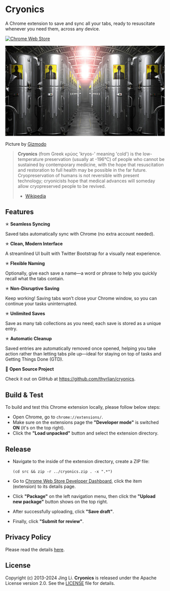 # Cryonics

A Chrome extension to save and sync all your tabs, ready to resuscitate whenever you need them, across any device.

[![Chrome Web Store](https://img.shields.io/badge/Chrome%20Web%20Store-Download-brightgreen.svg)](https://chrome.google.com/webstore/detail/cryonics/hkombacagedhkddahffppknpaiocgeap)

<img src="https://github.com/thyrlian/cryonics/blob/master/assets/Cryonics.jpg">

Picture by [Gizmodo](http://io9.gizmodo.com/5977640/23-year-old-kim-suozzi-undergoes-cryonic-preservation-after-successful-fundraising-campaign)

> **Cryonics** (from Greek κρύος 'kryos-' meaning 'cold') is the low-temperature preservation (usually at -196°C) of people who cannot be sustained by contemporary medicine, with the hope that resuscitation and restoration to full health may be possible in the far future. Cryopreservation of humans is not reversible with present technology; cryonicists hope that medical advances will someday allow cryopreserved people to be revived.
> - [Wikipedia](https://en.wikipedia.org/wiki/Cryonics)

## Features

✭ **Seamless Syncing**

Saved tabs automatically sync with Chrome (no extra account needed).

✭ **Clean, Modern Interface**

A streamlined UI built with Twitter Bootstrap for a visually neat experience.

✭ **Flexible Naming**

Optionally, give each save a name—a word or phrase to help you quickly recall what the tabs contain.

✭ **Non-Disruptive Saving**

Keep working!  Saving tabs won’t close your Chrome window, so you can continue your tasks uninterrupted.

✭ **Unlimited Saves**

Save as many tab collections as you need; each save is stored as a unique entry.

✭ **Automatic Cleanup**

Saved entries are automatically removed once opened, helping you take action rather than letting tabs pile up—ideal for staying on top of tasks and Getting Things Done (GTD).

🌱 **Open Source Project**

Check it out on GitHub at https://github.com/thyrlian/cryonics.

## Build & Test

To build and test this Chrome extension locally, please follow below steps:

* Open Chrome, go to `chrome://extensions/`.
* Make sure on the extensions page the **"Developer mode"** is switched **ON** (it's on the top right).
* Click the **"Load unpacked"** button and select the extension directory.

## Release

* Navigate to the inside of the extension directory, create a ZIP file:

  `(cd src && zip -r ../cryonics.zip . -x ".*")`
* Go to [Chrome Web Store Developer Dashboard](https://chrome.google.com/webstore/developer/dashboard), click the item (extension) to its details page.
* Click **"Package"** on the left navigation menu, then click the **"Upload new package"** button shows on the top right.
* After successfully uploading, click **"Save draft"**.
* Finally, click **"Submit for review"**.

## Privacy Policy

Please read the details [here](https://github.com/thyrlian/cryonics/blob/master/PRIVACY_POLICY.md).

## License

Copyright (c) 2013-2024 Jing Li. **Cryonics** is released under the Apache License version 2.0. See the [LICENSE](https://github.com/thyrlian/cryonics/blob/master/LICENSE) file for details.
